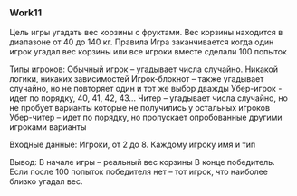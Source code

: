 ### Work11

Цель игры угадать вес корзины с фруктами. Вес корзины находится в диапазоне от 40 до 140 кг. Правила
Игра заканчивается когда один игрок угадал вес корзины или все игроки вместе сделали 100 попыток

Типы игроков:
Обычный игрок – угадывает числа случайно. Никакой логики, никаких зависимостей
Игрок-блокнот – также угадывает случайно, но не повторяет один и тот же выбор дважды
Убер-игрок - идет по порядку, 40, 41, 42, 43…
Читер – угадывает числа случайно, но не пробует варианты которые не получились у остальных игроков
Убер-читер – идет по порядку, но пропускает опробованные другими игроками варианты

Входные данные:
Игроки, от 2 до 8. Каждому игроку имя и тип

Вывод:
В начале игры – реальный вес корзины В конце победитель. Если после 100 попыток победителя нет – тот игрок, что наиболее близко угадал вес.
